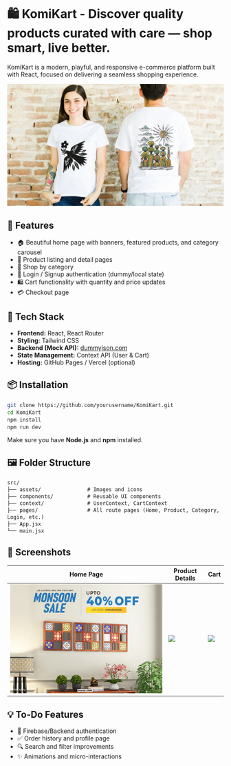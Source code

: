 # 🛍️ KomiKart - Discover quality products curated with care — shop smart, live better.

KomiKart is a modern, playful, and responsive e-commerce platform built with React, focused on delivering a seamless shopping experience.

![KomiKart Screenshot](./public/banner1.jpg)

## 🚀 Features

- 🏠 Beautiful home page with banners, featured products, and category carousel
- 🛒 Product listing and detail pages
- 📂 Shop by category
- 🔐 Login / Signup authentication (dummy/local state)
- 🛍️ Cart functionality with quantity and price updates
- 💳 Checkout page

## 🧱 Tech Stack

- **Frontend:** React, React Router
- **Styling:** Tailwind CSS
- **Backend (Mock API):** [dummyjson.com](https://dummyjson.com)
- **State Management:** Context API (User & Cart)
- **Hosting:** GitHub Pages / Vercel (optional)

## 📦 Installation

```bash
git clone https://github.com/yourusername/KomiKart.git
cd KomiKart
npm install
npm run dev
```

Make sure you have **Node.js** and **npm** installed.

## 🖼️ Folder Structure

```
src/
├── assets/               # Images and icons
├── components/           # Reusable UI components
├── context/              # UserContext, CartContext
├── pages/                # All route pages (Home, Product, Category, Login, etc.)
├── App.jsx
└── main.jsx
```

## 📸 Screenshots

| Home Page | Product Details | Cart |
|----------|------------------|------|
| ![](./public/banner2.jpg) | ![](./public/product.jpg) | ![](./public/cart.jpg) |

## 💡 To-Do Features

- 🔐 Firebase/Backend authentication
- ✅ Order history and profile page
- 🔍 Search and filter improvements
- ✨ Animations and micro-interactions
